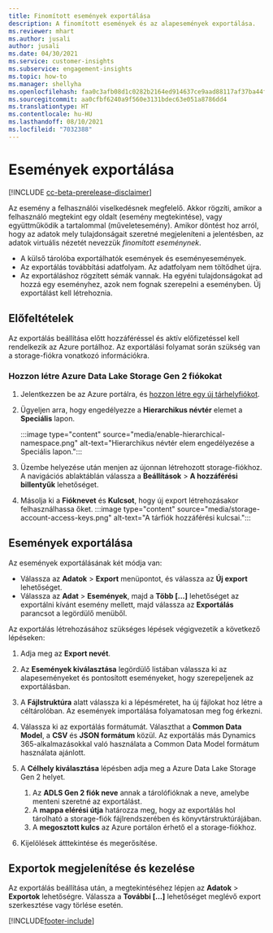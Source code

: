 ```yaml
---
title: Finomított események exportálása
description: A finomított események és az alapesemények exportálása.
ms.reviewer: mhart
ms.author: jusali
author: jusali
ms.date: 04/30/2021
ms.service: customer-insights
ms.subservice: engagement-insights
ms.topic: how-to
ms.manager: shellyha
ms.openlocfilehash: faa0c3afb08d1c0282b2164ed914637ce9aad88117af37ba44fdb81e7610e574
ms.sourcegitcommit: aa0cfbf6240a9f560e3131bdec63e051a8786dd4
ms.translationtype: HT
ms.contentlocale: hu-HU
ms.lasthandoff: 08/10/2021
ms.locfileid: "7032388"
---
```

# <a name="export-events"></a>Események exportálása

[!INCLUDE [cc-beta-prerelease-disclaimer](includes/cc-beta-prerelease-disclaimer.md)]

Az esemény a felhasználói viselkedésnek megfelelő. Akkor rögzíti, amikor a felhasználó megtekint egy oldalt (esemény megtekintése), vagy együttműködik a tartalommal (műveletesemény). Amikor döntést hoz arról, hogy az adatok mely tulajdonságait szeretné megjeleníteni a jelentésben, az adatok virtuális nézetét nevezzük *finomított eseménynek*. 

- A külső tárolóba exportálhatók események és eseményesemények. 
- Az exportálás továbbítási adatfolyam. Az adatfolyam nem töltődhet újra. 
- Az exportáláshoz rögzített sémák vannak. Ha egyéni tulajdonságokat ad hozzá egy eseményhez, azok nem fognak szerepelni a eseményben. Új exportálást kell létrehoznia.

## <a name="prerequisites"></a>Előfeltételek

Az exportálás beállítása előtt hozzáféréssel és aktív előfizetéssel kell rendelkezik az Azure portálhoz. Az exportálási folyamat során szükség van a storage-fiókra vonatkozó információkra. 

### <a name="create-an-azure-data-lake-storage-gen-2-accounts"></a>Hozzon létre Azure Data Lake Storage Gen 2 fiókokat

1. Jelentkezzen be az Azure portálra, és [hozzon létre egy új tárhelyfiókot](/azure/storage/common/storage-account-create). 

1. Ügyeljen arra, hogy engedélyezze a **Hierarchikus névtér** elemet a **Speciális** lapon. 

   :::image type="content" source="media/enable-hierarchical-namespace.png" alt-text="Hierarchikus névtér elem engedélyezése a Speciális lapon.":::

1. Üzembe helyezése után menjen az újonnan létrehozott storage-fiókhoz. A navigációs ablaktáblán válassza a **Beállítások** > **A hozzáférési billentyűk** lehetőséget. 

1. Másolja ki a **Fióknevet** és **Kulcsot**, hogy új export létrehozásakor felhasználhassa őket.
   :::image type="content" source="media/storage-account-access-keys.png" alt-text="A tárfiók hozzáférési kulcsai.":::

## <a name="export-events"></a>Események exportálása

Az események exportálásának két módja van: 
- Válassza az **Adatok** > **Export** menüpontot, és válassza az **Új export** lehetőséget.
- Válassza az **Adat** > **Események**, majd a **Több [...]** lehetőséget az exportálni kívánt esemény mellett, majd válassza az **Exportálás** parancsot a legördülő menüből. 

Az exportálás létrehozásához szükséges lépések végigvezetik a következő lépéseken:

1. Adja meg az **Export nevét**.

1. Az **Események kiválasztása** legördülő listában válassza ki az alapeseményeket és pontosított eseményeket, hogy szerepeljenek az exportálásban. 

1. A **Fájlstruktúra** alatt válassza ki a lépésméretet, ha új fájlokat hoz létre a céltárolóban. Az események importálása folyamatosan meg fog érkezni.

1. Válassza ki az exportálás formátumát. Választhat a **Common Data Model**, a **CSV** és **JSON formátum** közül. Az exportálás más Dynamics 365-alkalmazásokkal való használata a Common Data Model formátum használata ajánlott.

1. A **Célhely kiválasztása** lépésben adja meg a Azure Data Lake Storage Gen 2 helyet.
    1. Az **ADLS Gen 2 fiók neve** annak a tárolófióknak a neve, amelybe menteni szeretné az exportálást. 
    1. A **mappa elérési útja** határozza meg, hogy az exportálás hol tárolható a storage-fiók fájlrendszerében és könyvtárstruktúrájában.
    1. A **megosztott kulcs** az Azure portálon érhető el a storage-fiókhoz.

1. Kijelölések átttekintése és megerősítése.

## <a name="view-and-manage-exports"></a>Exportok megjelenítése és kezelése

Az exportálás beállítása után, a megtekintéséhez lépjen az **Adatok** > **Exportok** lehetőségre. Válassza a **További [...]** lehetőséget meglévő export szerkesztése vagy törlése esetén.


[!INCLUDE[footer-include](../includes/footer-banner.md)]